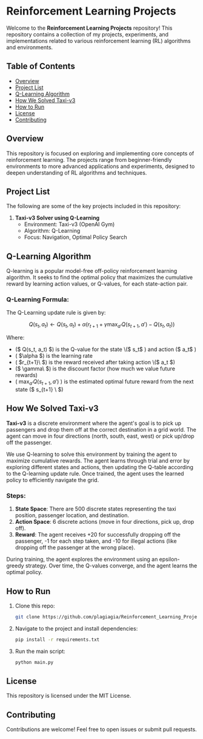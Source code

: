 # Reinforcement Learning Projects

Welcome to the **Reinforcement Learning Projects** repository! This repository contains a collection of my projects, experiments, and implementations related to various reinforcement learning (RL) algorithms and environments.

## Table of Contents
- [Overview](#overview)
- [Project List](#project-list)
- [Q-Learning Algorithm](#q-learning-algorithm)
- [How We Solved Taxi-v3](#how-we-solved-taxi-v3)
- [How to Run](#how-to-run)
- [License](#license)
- [Contributing](#contributing)

## Overview
This repository is focused on exploring and implementing core concepts of reinforcement learning. The projects range from beginner-friendly environments to more advanced applications and experiments, designed to deepen understanding of RL algorithms and techniques.

## Project List
The following are some of the key projects included in this repository:
1. **Taxi-v3 Solver using Q-Learning**
   - Environment: Taxi-v3 (OpenAI Gym)
   - Algorithm: Q-Learning
   - Focus: Navigation, Optimal Policy Search

## Q-Learning Algorithm

Q-learning is a popular model-free off-policy reinforcement learning algorithm. It seeks to find the optimal policy that maximizes the cumulative reward by learning action values, or Q-values, for each state-action pair.

### Q-Learning Formula:

The Q-Learning update rule is given by:

$$
\
Q(s_t, a_t) \leftarrow Q(s_t, a_t) + \alpha \left( r_{t+1} + \gamma \max_{a'} Q(s_{t+1}, a') - Q(s_t, a_t) \right)
\
$$

Where:
- \($ Q(s_t, a_t) $) is the Q-value for the state \($ s_t$ \) and action \($ a_t$ \)
- \( $\alpha $\) is the learning rate
- \( $r_{t+1}\ $) is the reward received after taking action \($ a_t $\)
- \($ \gamma\ $) is the discount factor (how much we value future rewards)
- \( $\max_{a'} Q(s_{t+1}, a')$ \) is the estimated optimal future reward from the next state \($ s_{t+1} \ $)

## How We Solved Taxi-v3

**Taxi-v3** is a discrete environment where the agent's goal is to pick up passengers and drop them off at the correct destination in a grid world. The agent can move in four directions (north, south, east, west) or pick up/drop off the passenger.

We use Q-learning to solve this environment by training the agent to maximize cumulative rewards. The agent learns through trial and error by exploring different states and actions, then updating the Q-table according to the Q-learning update rule. Once trained, the agent uses the learned policy to efficiently navigate the grid.

### Steps:
1. **State Space**: There are 500 discrete states representing the taxi position, passenger location, and destination.
2. **Action Space**: 6 discrete actions (move in four directions, pick up, drop off).
3. **Reward**: The agent receives +20 for successfully dropping off the passenger, -1 for each step taken, and -10 for illegal actions (like dropping off the passenger at the wrong place).

During training, the agent explores the environment using an epsilon-greedy strategy. Over time, the Q-values converge, and the agent learns the optimal policy.

## How to Run

1. Clone this repo:
   ```bash
   git clone https://github.com/plagiagia/Reinforcement_Learning_Projects.git
   ```
2. Navigate to the project and install dependencies:
   ```bash
   pip install -r requirements.txt
   ```
3. Run the main script:
   ```bash
   python main.py
   ```

## License

This repository is licensed under the MIT License.

## Contributing
Contributions are welcome! Feel free to open issues or submit pull requests.